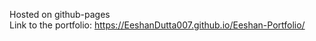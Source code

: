 Hosted on github-pages<br/>
Link to the portfolio: https://EeshanDutta007.github.io/Eeshan-Portfolio/
